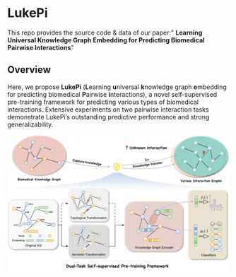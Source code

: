 # LukePi
This repo provides the source code & data of our paper:" **Learning Universal Knowledge Graph Embedding for Predicting Biomedical Pairwise Interactions**"
## Overview
Here, we propose **LukePi** (**L**earning **u**niversal **k**nowledge graph **e**mbedding for predicting biomedical **P**airwise **i**nteractions), a novel self-supervised pre-training framework for predicting various types of biomedical interactions. Extensive experiments on two pairwise interaction tasks demonstrate LukePi’s outstanding predictive performance and strong generalizability. 

![LukePi](https://github.com/JieZheng-ShanghaiTech/LukePi/blob/main/Lukepi_overview.png)
